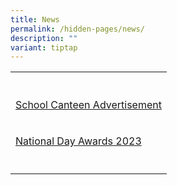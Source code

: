 ```yaml
---
title: News
permalink: /hidden-pages/news/
description: ""
variant: tiptap
---
```

<p></p><p></p><table><tbody><tr><th rowspan="1" colspan="1"><p></p></th></tr><tr><td rowspan="1" colspan="1"><p><a href="/news/permalink/canteen/" rel="noopener noreferrer nofollow" target="_blank">School Canteen Advertisement</a></p></td></tr><tr><td rowspan="1" colspan="1"><p><a href="/news/permalink/nd-awards-2023/" rel="noopener noreferrer nofollow" target="_blank">National Day Awards 2023</a></p></td></tr><tr><td rowspan="1" colspan="1"><p></p></td></tr></tbody></table><p></p>